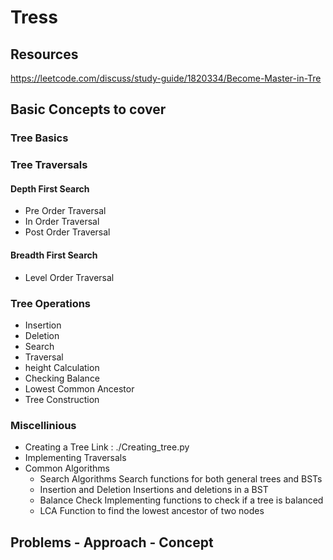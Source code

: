 # Tress

## Resources

https://leetcode.com/discuss/study-guide/1820334/Become-Master-in-Tre

## Basic Concepts to cover

### Tree Basics

### Tree Traversals

#### Depth First Search

- Pre Order Traversal
- In Order Traversal
- Post Order Traversal

#### Breadth First Search

- Level Order Traversal

### Tree Operations

- Insertion
- Deletion
- Search
- Traversal
- height Calculation
- Checking Balance
- Lowest Common Ancestor
- Tree Construction

### Miscellinious

- Creating a Tree
  Link : ./Creating_tree.py
- Implementing Traversals
- Common Algorithms
  - Search Algorithms
    Search functions for both general trees and BSTs
  - Insertion and Deletion
    Insertions and deletions in a BST
  - Balance Check
    Implementing functions to check if a tree is balanced
  - LCA
    Function to find the lowest ancestor of two nodes

## Problems - Approach - Concept

